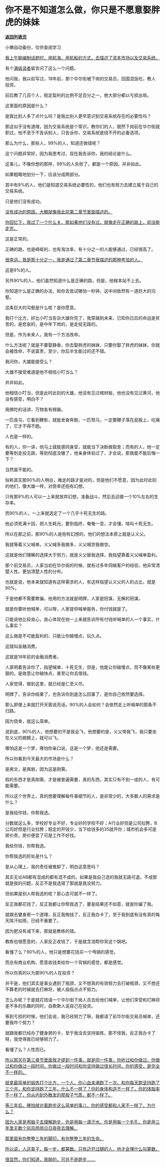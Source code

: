 # 你不是不知道怎么做，你只是不愿意娶胖虎的妹妹

[**返回列表页**](/gzh/记忆承载3)

小懒自动备份，仅供查阅学习

[我上午聊编制话题时，用航海，用航船的方式，去描述了资本市场以及交易系统。](http://mp.weixin.qq.com/s?__biz=MzU0MjYwNDU2Mw==&mid=2247515517&idx=1&sn=65a7ad1c0882c3b23a182cc22797b733&chksm=fb1ad101cc6d5817bb2c1cb9b931cb271647a1cbad3b931df7125495da9f0b49c6fe2dae240c&scene=21#wechat_redirect)

有个[满级读者](http://mp.weixin.qq.com/s?__biz=MzkwMzQ1MzczOQ==&mid=2247484180&idx=1&sn=93eb3786398c750088c091fc3337922b&chksm=c0974e50f7e0c746e80ce5e57ebc5fe64628489964ce55793e6584f6377838b6dfa35251c780&scene=21#wechat_redirect)留言问了这么一个问题。  

他问我，我以前写过，18年前，那个华尔街被下岗的交易员，回国混饭吃，教人投资。  

前后教了几百个人，稳定盈利的比例不足百分之一，绝大部分都以亏损出局。  

这里面的原因是什么？  

是我比别人多了点什么吗？是我比别人更早意识到交易系统存在的必要性吗？  

那这似乎没有道理，因为交易系统是个常识，教你们的人，既然下岗前在华尔街就职过，他不至于不告诉别人，只告诉你，交易系统是绕不开的必备选项。

那么为什么，那些人，99%的人，知道还做错呢？  

这个问题非常好，因为我思考过，现在我告诉你，我的结论是什么。

这事儿，不像你想的那样，99%的人失败了，都是一个原因，并非如此。  

如果粗略地划分一下，应该分成两部分。  

其中有9%的人，他们是知道交易系统必要性的，他们也有努力去建立属于自己的交易系统。  

只是他们没有成功。  

[没有成功的原因，大概就像我此前第二章节里面描述的。  
](http://mp.weixin.qq.com/s?__biz=Mzg4MTg2MzU3Mg==&mid=2247484415&idx=1&sn=a31e35d5e3a48ce9e35c7e08f85373e7&chksm=cf5e3d04f829b41231810ae4431de8ca79300ff0a5ca21162b741e3db3b3c38b2f7fa7ba554e&scene=21#wechat_redirect)

[你回忆下，我过了一个什么关，那如果他们没有过，就像走在正确的路上，却没能走完。](http://mp.weixin.qq.com/s?__biz=Mzg4MTg2MzU3Mg==&mid=2247484415&idx=1&sn=a31e35d5e3a48ce9e35c7e08f85373e7&chksm=cf5e3d04f829b41231810ae4431de8ca79300ff0a5ca21162b741e3db3b3c38b2f7fa7ba554e&scene=21#wechat_redirect)  

这是正常的。

正确的路，也是崎岖的，也有淘汰率，有十分之一的人能够通过，已经很高了。  

[很幸运，我是那十分之一，我是通过了第二章节我描述的那种考验的人。](http://mp.weixin.qq.com/s?__biz=Mzg4MTg2MzU3Mg==&mid=2247484415&idx=1&sn=a31e35d5e3a48ce9e35c7e08f85373e7&chksm=cf5e3d04f829b41231810ae4431de8ca79300ff0a5ca21162b741e3db3b3c38b2f7fa7ba554e&scene=21#wechat_redirect)

这是9%的人。  

另外90%的人，他们虽然知道什么是正确的路，但是，他根本站不上去。  

你知道什么是正确的办法，和你去尝试哪怕一秒钟，这中间依然有一道巨大的沟壑。  

这条巨大的沟壑是什么呢？是你愿意。  

我打个比方，好比小叮当告诉大雄你完了，我穿越到未来，已知你日后的命运是贫苦的，是悲哀的，是中年下岗的，是走投无路的。  

但是，作为未来人，我有一个方法改命。

什么方法呢？就是不要娶静香，你去娶胖虎的妹妹，只要你娶了胖虎的妹妹，你就会被改命，不说富贵，至少，你后半生能过的还不错。

我问你，大雄能接受么？  

大雄不接受难道是他不相信小叮当么？  

并非如此。

他相信小叮当，但是此时此刻的大雄，他没有见过棺材板，他也没有见过黄河，他没有感受，明白不？

用佛陀的话讲，万物各有根器。  

一匹良马，它看到鞭影，就能发奋奔跑，一匹驽马，一定要鞭子落在屁股上，吃痛了，它才不得不跑。

人也是一样的。

有的人，你一讲，他马上就能感同身受，就能当下决断做取舍；而有的人，他一定要等到走投无路，等到彻底没辙了，他亲身体验过了，才会说，那我能不能后悔一下？  

当然是不能的。

俗称其实那90%的人明白，难走的路才是对的，但是他们不愿意，因为此时此刻的他们，像大雄一样，对侥幸还抱有幻想。  

只有那9%的人可以一上来就放弃幻想，准备战斗，然后去迎接一个10%左右的生存率。  

而90%的人，一上来就选定了一个几乎十死无生的路。

他必须死满十回，把人生耗光，要到临终，奄奄一息，才会懂，啥叫十死无生。  

所以在那之前，那90%的人是抱有幻想的，他们的想法本质上就是认义父。  

我就等着义父喊单。义父喊多我做多，义父喊空我做空。  

这就是他们理解的选择大于努力，就是义父替我选择，我指望靠着义父喊单盈利。

那个前交易员，人家当初在华尔街的时候，就有过多年伺候客户的经验，他非常清楚人性，更加清楚人性的分布。

也就是说，他本来就知道有这样需求的人，有这样指望认义父的人的占比，就是90%。

于是他都不需要欺骗，他用的方法就是明牌，人家是阳谋，无解的阳谋。

就是你要听他喊单，可以呀，人家提供喊单服务，你付钱就是了。

只能说他比较良心，良心体现在他一上来就告诉所有付钱听喊单的人一个事实，什么事实？

这么做是不可能盈利的，只能让你输慢点，玩久点。

这就叫金融消费。

这就是18年前的金融消费者。

人家明着告诉你了，指望喊单，十死无生，但是，他能让你输慢点，而不像某些更狠的，是故意让你输快点，甚至让你去借钱。

人家觉得，做到这里，就已经是仁至义尽。

明牌了，告诉你结果了，也告诉你到底怎么回事了，是你自己依然要选择。

那么即便上来就打开天窗说亮话，90%的人会如何？会依然走上听喊单的那条不归路。

因为侥幸，就这么简单。

说到底，90%的人，他想要的不是我会飞，他想要的是，义父带我飞，我只要坐在义父的翅膀上，就可以飞。

哪怕这是一个梦，哪怕你亲口说，这是一个梦，他还是需要。

所以你看到今天最大的市场是什么？

是爽文，是爽剧，因为这是刚需。

假的东西才是真刚需，才是被普遍需要，真的东西，其实只有不到一成的人，有可能需要。

所以这个世界上，真的想要理解每件事细节的人，是非常少的，大多数人的需求是什么？

是我给你钱，你帮我选。

分数就这么多，学校好专业不好，专业好的学校不好；A行业好但是公司拉胯，B公司好但是行业拉胯；稳定的开钱少，当下给钱多的35就开你；城市机会多可是房价贵，房价便宜了可是工作不好找。

我给你钱，你帮我选。

你帮我选的好处是什么？

是从心理上，我的责任被推卸了，明白这意思吗？

其实无论AB都有混成的都有混不成的。如果是我自己选的我就无路可退，不成那就是我的问题，反正不是我选错了那就是我没努力。

但如果是别人帮我选的呢？那心态可就不一样了。

反正我都花钱了，反正我都让你帮我选了，要是结果还不如意，就是你骗了我。  

就跟去健身房一个道理，反正我掏钱了，反正我办卡了，至于我到底有没有真的每天挥汗如雨，已经不重要了。

因为肥没有减下来，那就是教练的错。

教练也很愿意的，人家反正收钱了，于是就含泪帮你背这个锅吧。

看懂了么？90%的人，他只是想要花钱买一个甩锅的感觉。

而总有商业机构，愿意收钱卖给你一个背锅的感觉，都是感觉。

所以你真的以为那90%的人在投资？

并不是，他们其实是事业遇到了瓶颈，又不想真的有效努力去打破瓶颈，又不想还不算老的时候就去打麻将，被人指指点点不努力。

怎么办呢？于是就花钱请一个华尔街下岗人员去给他们喊单，让他们享受和打麻将差不多的乐趣的同时，自欺欺人说自己在投资。

等到亏损的时候，他们会说，我已经努力了呀，我都请了前华尔街交易员喊单，还要我咋个努力？

就跟我都已经办了健身房的卡，至于我没去坚持锻炼，那不怪我，反正我办卡了呀，我觉得我已经够努力了。  

看懂了么？人性而已。

[所以那天在第三章节里面我才提到一件事，就是同一件事，你听过和你做过，你做过和你做过一段时间，你做过一段时间和你坚持做过很长时间，你的感受，是完全不一样的。](http://mp.weixin.qq.com/s?__biz=Mzg4MTg2MzU3Mg==&mid=2247484415&idx=1&sn=a31e35d5e3a48ce9e35c7e08f85373e7&chksm=cf5e3d04f829b41231810ae4431de8ca79300ff0a5ca21162b741e3db3b3c38b2f7fa7ba554e&scene=21#wechat_redirect)

[就拿最简单的锻炼打个比方，一个人，你心血来潮跑了一次，和你每天跑坚持跑了三个月，和你坚持跑了三年，什么不一样了？你的身体构造不一样了，你的体脂率不一样了，你从内到外散发的那股子气质，都不一样了。](http://mp.weixin.qq.com/s?__biz=Mzg4MTg2MzU3Mg==&mid=2247484415&idx=1&sn=a31e35d5e3a48ce9e35c7e08f85373e7&chksm=cf5e3d04f829b41231810ae4431de8ca79300ff0a5ca21162b741e3db3b3c38b2f7fa7ba554e&scene=21#wechat_redirect)

[等三年后，哪怕就对着跑步这么简单的事儿，你的感受都和人家不一样了，为什么？  
](http://mp.weixin.qq.com/s?__biz=Mzg4MTg2MzU3Mg==&mid=2247484415&idx=1&sn=a31e35d5e3a48ce9e35c7e08f85373e7&chksm=cf5e3d04f829b41231810ae4431de8ca79300ff0a5ca21162b741e3db3b3c38b2f7fa7ba554e&scene=21#wechat_redirect)

[因为人家是用脑子去理解跑步，你是用每一滴汗水，你是用每一个毛孔，你是用三年里无数个风风雨雨日日夜夜去理解。  
](http://mp.weixin.qq.com/s?__biz=Mzg4MTg2MzU3Mg==&mid=2247484415&idx=1&sn=a31e35d5e3a48ce9e35c7e08f85373e7&chksm=cf5e3d04f829b41231810ae4431de8ca79300ff0a5ca21162b741e3db3b3c38b2f7fa7ba554e&scene=21#wechat_redirect)

[那里面有你整整三年的脚印，有你整整三年的生命。  
](http://mp.weixin.qq.com/s?__biz=Mzg4MTg2MzU3Mg==&mid=2247484415&idx=1&sn=a31e35d5e3a48ce9e35c7e08f85373e7&chksm=cf5e3d04f829b41231810ae4431de8ca79300ff0a5ca21162b741e3db3b3c38b2f7fa7ba554e&scene=21#wechat_redirect)

[所以说，人这辈子，每一步，都算数。只有迈开过腿的人，他才会懂什么叫算数。  
](http://mp.weixin.qq.com/s?__biz=Mzg4MTg2MzU3Mg==&mid=2247484415&idx=1&sn=a31e35d5e3a48ce9e35c7e08f85373e7&chksm=cf5e3d04f829b41231810ae4431de8ca79300ff0a5ca21162b741e3db3b3c38b2f7fa7ba554e&scene=21#wechat_redirect)

[很显然，你们知道，我聊的，可并不是跑步.......](http://mp.weixin.qq.com/s?__biz=Mzg4MTg2MzU3Mg==&mid=2247484415&idx=1&sn=a31e35d5e3a48ce9e35c7e08f85373e7&chksm=cf5e3d04f829b41231810ae4431de8ca79300ff0a5ca21162b741e3db3b3c38b2f7fa7ba554e&scene=21#wechat_redirect)

